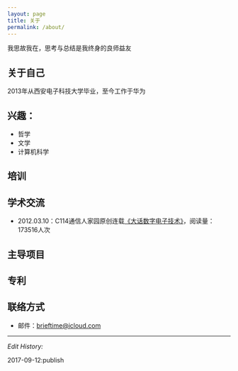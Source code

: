 ```yaml
---
layout: page
title: 关于
permalink: /about/
---
```

我思故我在，思考与总结是我终身的良师益友

## 关于自己 ##

2013年从西安电子科技大学毕业，至今工作于华为

## 兴趣：

- 哲学
- 文学
- 计算机科学

## 培训 ##



## 学术交流 ##

- 2012.03.10：C114通信人家园原创连载[《大话数字电子技术》](http://www.txrjy.com/thread-602453-1-1.html)，阅读量：173516人次


## 主导项目	##



## 专利 ##



## 联络方式 ##

- 邮件：brieftime@icloud.com

---

*Edit History:* 

2017-09-12:publish
 

